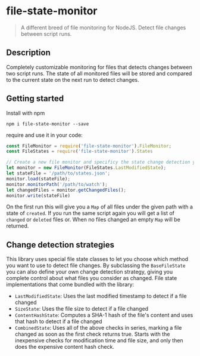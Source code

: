 # file-state-monitor

> A different breed of file monitoring for NodeJS. Detect file changes between script runs.

## Description

Completely customizable monitoring for files that detects changes between two script runs. The state of all monitored files will be stored and compared to the current state on the next run to detect changes.

## Getting started

Install with npm

    npm i file-state-monitor --save

require and use it in your code:

```javascript
const FileMonitor = require('file-state-monitor').FileMonitor;
const FileStates = require('file-state-monitor').States

// Create a new file monitor and specificy the state change detection you want to use
let monitor = new FileMonitor(FileStates.LastModifiedState);
let stateFile = '/path/to/states.json';
monitor.load(stateFile);
monitor.monitorPath('/path/to/watch');
let changedFiles = monitor.getChangedFiles();
monitor.write(stateFile)
```

On the first run this will give you a `Map` of all files under the given path with a state of `created`. If you run the same script again you will get a list of `changed` or `deleted` files or. When no files changed an empty `Map` will be returned.

## Change detection strategies

This library uses special file state classes to let you choose which method you want to use to detect file changes. By subclassing the `BaseFileState` you can also define your own change detection strategy, giving you complete control about what files you consider as changed. File state implementations that come bundled with the library:

 * `LastModifiedState`: Uses the last modified timestamp to detect if a file changed
 * `SizeState`: Uses the file size to detect if a file changed
 * `ContentHashState`: Computes a SHA-1 hash of the file's content and uses that hash to detect if a file changed
* `CombinedState`: Uses all of the above checks in series, marking a file changed as soon as the first check returns true. Starts with the inexpensive checks for modification time and file size, and only then does the expensive content hash check.

